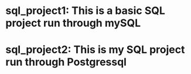 # sql_project1: This is a basic SQL project run through mySQL
# sql_project2: This is my SQL project run through Postgressql
